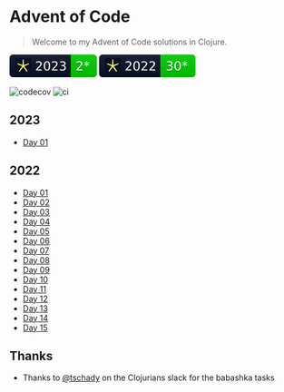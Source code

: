 # Advent of Code

> Welcome to my Advent of Code solutions in Clojure.

![2023](img/2023.svg)
![2022](img/2022.svg)

![codecov](https://codecov.io/gh/Ramblurr/advent-of-code/branch/main/graph/badge.svg) ![ci](https://github.com/ramblurr/advent-of-code/actions/workflows/workflow.yml/badge.svg)

## 2023

* [Day 01](./src/aoc/2023/day01.clj)

## 2022

* [Day 01](./src/aoc/2022/day01.clj)
* [Day 02](./src/aoc/2022/day02.clj)
* [Day 03](./src/aoc/2022/day03.clj)
* [Day 04](./src/aoc/2022/day04.clj)
* [Day 05](./src/aoc/2022/day05.clj)
* [Day 06](./src/aoc/2022/day06.clj)
* [Day 07](./src/aoc/2022/day07.clj)
* [Day 08](./src/aoc/2022/day08.clj)
* [Day 09](./src/aoc/2022/day09.clj)
* [Day 10](./src/aoc/2022/day10.clj)
* [Day 11](./src/aoc/2022/day11.clj)
* [Day 12](./src/aoc/2022/day12.clj)
* [Day 13](./src/aoc/2022/day13.clj)
* [Day 14](./src/aoc/2022/day14.clj)
* [Day 15](./src/aoc/2022/day15.clj)


## Thanks

* Thanks to [@tschady](https://github.com/tschady/) on the Clojurians slack for the babashka tasks
